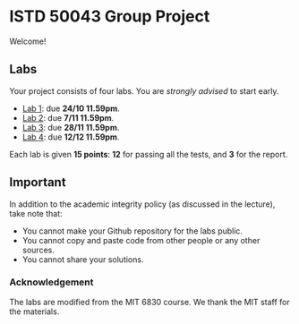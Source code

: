 ISTD 50043 Group Project
===========

Welcome!

## Labs
Your project consists of four labs. You are *strongly advised* to start early.  

* [Lab 1](lab1.md): due **24/10 11.59pm**.
* [Lab 2](lab2.md): due **7/11 11.59pm**.
* [Lab 3](lab3.md): due **28/11 11.59pm**. 
* [Lab 4](lab4.md): due **12/12 11.59pm**. 

Each lab is given **15 points**: **12** for passing all the tests, and **3** for the report. 

## Important
In addition to the academic integrity policy (as discussed in the lecture), take note that: 
* You cannot make your Github repository for the labs public. 
* You cannot copy and paste code from other people or any other sources. 
* You cannot share your solutions.  


### Acknowledgement
The labs are modified from the MIT 6830 course. We thank the MIT staff for the materials.  
